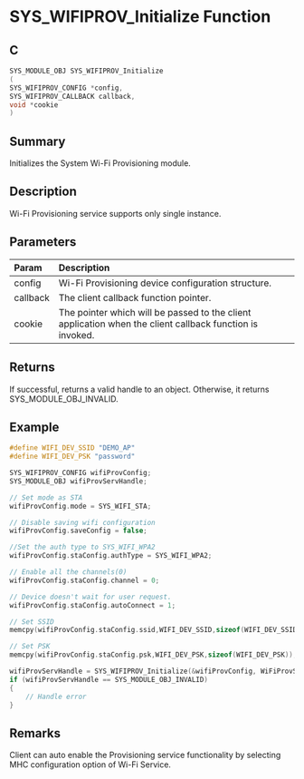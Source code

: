 # SYS_WIFIPROV_Initialize Function

## C

```c
SYS_MODULE_OBJ SYS_WIFIPROV_Initialize
(
SYS_WIFIPROV_CONFIG *config,
SYS_WIFIPROV_CALLBACK callback,
void *cookie
)
```

## Summary

Initializes the System Wi-Fi Provisioning module.  

## Description

Wi-Fi Provisioning service supports only single instance.

## Parameters

| Param | Description |
|:----- |:----------- |
| config | Wi-Fi Provisioning device configuration structure. |
| callback | The client callback function pointer. |
| cookie | The pointer which will be passed to the client application when the client callback function is invoked.  

## Returns

If successful, returns a valid handle to an object. Otherwise, it returns SYS_MODULE_OBJ_INVALID.  

## Example

```c
#define WIFI_DEV_SSID "DEMO_AP"
#define WIFI_DEV_PSK "password"

SYS_WIFIPROV_CONFIG wifiProvConfig;
SYS_MODULE_OBJ wifiProvServHandle;

// Set mode as STA
wifiProvConfig.mode = SYS_WIFI_STA;

// Disable saving wifi configuration
wifiProvConfig.saveConfig = false;

//Set the auth type to SYS_WIFI_WPA2
wifiProvConfig.staConfig.authType = SYS_WIFI_WPA2;

// Enable all the channels(0)
wifiProvConfig.staConfig.channel = 0;

// Device doesn't wait for user request.
wifiProvConfig.staConfig.autoConnect = 1;

// Set SSID
memcpy(wifiProvConfig.staConfig.ssid,WIFI_DEV_SSID,sizeof(WIFI_DEV_SSID));

// Set PSK
memcpy(wifiProvConfig.staConfig.psk,WIFI_DEV_PSK,sizeof(WIFI_DEV_PSK));

wifiProvServHandle = SYS_WIFIPROV_Initialize(&wifiProvConfig, WiFiProvServCallback, 0);
if (wifiProvServHandle == SYS_MODULE_OBJ_INVALID)
{
    // Handle error
}
```

## Remarks

Client can auto enable the Provisioning service functionality by selecting MHC configuration option of Wi-Fi Service. 

